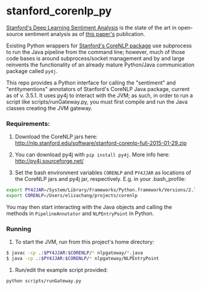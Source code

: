 # stanford_corenlp_py

[Stanford's Deep Learning Sentiment Analysis](http://nlp.stanford.edu/sentiment/code.html) is the state of the art in open-source sentiment analysis as of [this paper's](http://nlp.stanford.edu/~socherr/EMNLP2013_RNTN.pdf) publication. 

Existing Python wrappers for [Stanford's CoreNLP package](http://nlp.stanford.edu/software/corenlp.shtml) use subprocess to run the Java pipeline from the command line; however, much of those code bases is around subprocess/socket management and by and large reinvents the functionality of an already mature Python/Java communication package called `py4j`.

This repo provides a Python interface for calling the "sentiment" and "entitymentions" annotators of Stanford's CoreNLP Java package, current as of v. 3.5.1. It uses py4j to interact with the JVM; as such, in order to run a script like scripts/runGateway.py, you must first compile and run the Java classes creating the JVM gateway.

### Requirements:  
1. Download the CoreNLP jars here:
http://nlp.stanford.edu/software/stanford-corenlp-full-2015-01-29.zip

1. You can download py4j with `pip install py4j`. More info here:
http://py4j.sourceforge.net/

1. Set the bash environment variables `CORENLP` and `PY4JJAR` as locations of the CoreNLP jars and py4j jar, respectively.
E.g. in your .bash_profile:
```bash
export PY4JJAR=/System/Library/Frameworks/Python.framework/Versions/2.7/share/py4j/py4j0.8.2.1.jar
export CORENLP=/Users/elizachang/projects/corenlp
```
You may then start interacting with the Java objects and calling the methods in `PipelineAnnotator` and `NLPEntryPoint` in Python. 

### Running
1. To start the JVM, run from this project's home directory:
```bash
$ javac -cp .:$PY4JJAR:$CORENLP/* nlpgateway/*.java
$ java -cp .:$PY4JJAR:$CORENLP/* nlpgateway/NLPEntryPoint
```
1. Run/edit the example script provided:
```bash
python scripts/runGateway.py
```
